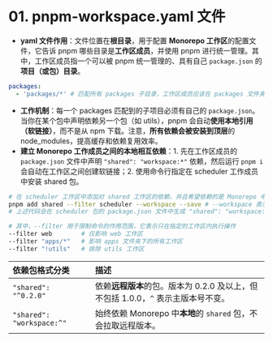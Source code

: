 # 01. pnpm-workspace.yaml 文件

- **yaml 文件作用**：文件位置在**根目录**，用于配置 **Monorepo 工作区**的配置文件，它告诉 pnpm 哪些目录是**工作区成员**，并使用 pnpm 进行统一管理。其中，工作区成员指一个可以被 pnpm 统一管理的、具有自己 `package.json` 的**项目（或包）目录**。

```yaml
packages:
  - 'packages/*' # 匹配所有 packages 子目录，工作区成员应该在 packages 文件夹下
```

- **工作机制**：每一个 packages 匹配到的子项目必须有自己的 `package.json`。当你在某个包中声明依赖另一个包（如 utils），pnpm 会自动**使用本地引用（软链接）**，而不是从 npm 下载。注意，**所有依赖会被安装到顶层**的 node_modules，提高缓存和依赖复用效率。
- **建立 Monorepo 工作成员之间的本地相互依赖**：1. 先在工作区成员的 `package.json` 文件中声明 `"shared": "workspace:*"` 依赖，然后运行 `pnpm i` 会自动在工作区之间创建软链接；2. 使用命令行指定在 scheduler 工作成员中安装 shared 包。

```bash
# 在 scheduler 工作区中添加对 shared 工作区的依赖，并且希望依赖的是 Monorepo 中的 本地 shared 包（而不是远程版本）
pnpm add shared --filter scheduler --workspace --save # --workspace 表示添加的依赖指向本地的工作区包，而不是远程版本。
# 上述代码会在 scheduler 包的 package.json 文件中生成 "shared": "workspace:^"。

# 其中，--filter 用于限制命令的作用范围，它表示只在指定的工作区内执行操作
--filter web        # 仅影响 web 工作区
--filter "apps/*"   # 影响 apps 文件夹下的所有工作区
--filter "!utils"   # 排除 utils 工作区
```

| 依赖包格式分类            | 描述                                                         |
| :------------------------ | :----------------------------------------------------------- |
| `"shared": "^0.2.0"`      | 依赖**远程版本**的包。版本为 0.2.0 及以上，但不包括 1.0.0，`^` 表示主版本号不变。 |
| `"shared": "workspace:^"` | 始终依赖 Monorepo 中**本地**的 `shared` 包，不会拉取远程版本。 |

